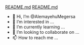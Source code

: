 [README.md](https://github.com/AlemayehuMegersa/AlemayehuMegersa/files/8266928/README.md)
[README.md](https://github.com/AlemayehuMegersa/AlemayehuMegersa/files/8266953/README.md)
- 👋 Hi, I’m @AlemayehuMegersa
- 👀 I’m interested in ...
- 🌱 I’m currently learning ...
- 💞️ I’m looking to collaborate on ...
- 📫 How to reach me ...

<!---
AlemayehuMegersa/AlemayehuMegersa is a ✨ special ✨ repository because its `README.md` (this file) appears on your GitHub profile.
You can click the Preview link to take a look at your changes.
--->
